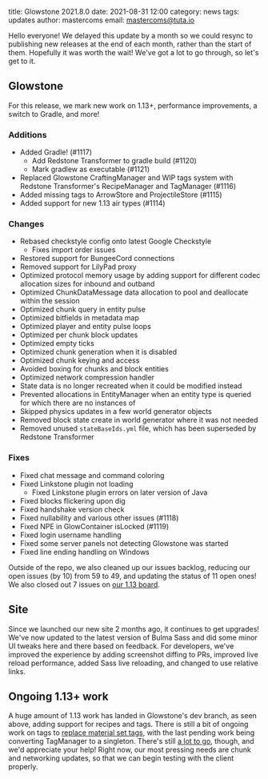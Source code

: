 title: Glowstone 2021.8.0
date: 2021-08-31 12:00
category: news
tags: updates
author: mastercoms
email: mastercoms@tuta.io

Hello everyone! We delayed this update by a month so we could resync to publishing new releases at the end of each month, rather than the start of them.
Hopefully it was worth the wait! We've got a lot to go through, so let's get to it.

## Glowstone

For this release, we mark new work on 1.13+, performance improvements, a switch to Gradle, and more!

### Additions

* Added Gradle! (#1117)
  * Add Redstone Transformer to gradle build (#1120)
  * Mark gradlew as executable (#1121)
* Replaced Glowstone CraftingManager and WIP tags system with Redstone Transformer's RecipeManager and TagManager (#1116)
* Added missing tags to ArrowStore and ProjectileStore (#1115)
* Added support for new 1.13 air types (#1114)

### Changes

* Rebased checkstyle config onto latest Google Checkstyle
  * Fixes import order issues
* Restored support for BungeeCord connections
* Removed support for LilyPad proxy
* Optimized protocol memory usage by adding support for different codec allocation sizes for inbound and outband
* Optimized ChunkDataMessage data allocation to pool and deallocate within the session
* Optimized chunk query in entity pulse
* Optimized bitfields in metadata map
* Optimized player and entity pulse loops
* Optimized per chunk block updates
* Optimized empty ticks
* Optimized chunk generation when it is disabled
* Optimized chunk keying and access
* Avoided boxing for chunks and block entities
* Optimized network compression handler
* State data is no longer recreated when it could be modified instead
* Prevented allocations in EntityManager when an entity type is queried for which there are no instances of
* Skipped physics updates in a few world generator objects
* Removed block state create in world generator where it was not needed
* Removed unused `stateBaseIds.yml` file, which has been superseded by Redstone Transformer

### Fixes

* Fixed chat message and command coloring
* Fixed Linkstone plugin not loading
  * Fixed Linkstone plugin errors on later version of Java
* Fixed blocks flickering upon dig
* Fixed handshake version check
* Fixed nullability and various other issues (#1118)
* Fixed NPE in GlowContainer isLocked (#1119)
* Fixed login username handling
* Fixed some server panels not detecting Glowstone was started
* Fixed line ending handling on Windows

Outside of the repo, we also cleaned up our issues backlog, reducing our open issues (by 10) from 59 to 49, and updating the status of 11 open ones! We also closed out 7 issues on [our 1.13 board](https://github.com/GlowstoneMC/1.13-board/issues).

## Site

Since we launched our new site 2 months ago, it continues to get upgrades! We've now updated to the latest version of Bulma Sass
and did some minor UI tweaks here and there based on feedback. For developers, we've improved the experience by adding screenshot diffing
to PRs, improved live reload performance, added Sass live reloading, and changed to use relative links.

## Ongoing 1.13+ work

A huge amount of 1.13 work has landed in Glowstone's dev branch, as seen above, adding support for recipes and tags.
There is still a bit of ongoing work on tags to [replace material set tags](https://github.com/smartboyathome/redstone-transformer/tree/replace-material-set-tags), with the last pending work being converting TagManager to a singleton. There's still [a lot to go](https://github.com/GlowstoneMC/1.13-board/issues), though, and we'd appreciate your help! Right now, our most pressing needs are chunk and networking updates, so that we can begin testing with the client properly.
